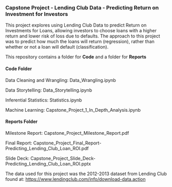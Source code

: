 ### Capstone Project - Lending Club Data - Predicting Return on Investment for Investors

This project explores using Lending Club Data to predict Return on Investments for Loans, allowing investors to choose loans with a higher return and lower risk of loss due to defaults. The approach to this project was to predict how much the loans will return (regression), rather than whether or not a loan will default (classification).

This repository contains a folder for **Code** and a folder for **Reports**

#### Code Folder

Data Cleaning and Wrangling: Data_Wrangling.ipynb   

Data Storytelling: Data_Storytelling.ipynb

Inferential Statistics:  Statistics.ipynb

Machine Learning: Capstone_Project_1_In_Depth_Analysis.ipynb


#### Reports Folder

Milestone Report:  Capstone_Project_Milestone_Report.pdf

Final Report: Capstone_Project_Final_Report-Predicting_Lending_Club_Loan_ROI.pdf

Slide Deck: Capstone_Project_Slide_Deck-Predicting_Lending_Club_Loan_ROI.pptx


The data used for this project was the 2012-2013 dataset from Lending Club found at:
https://www.lendingclub.com/info/download-data.action

